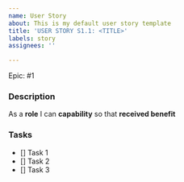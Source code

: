 ```yaml
---
name: User Story
about: This is my default user story template
title: 'USER STORY S1.1: <TITLE>'
labels: story
assignees: ''

---
```


Epic: #1

### Description

As a **role** I can **capability** so that **received benefit**

### Tasks

- [] Task 1
- [] Task 2
- [] Task 3
